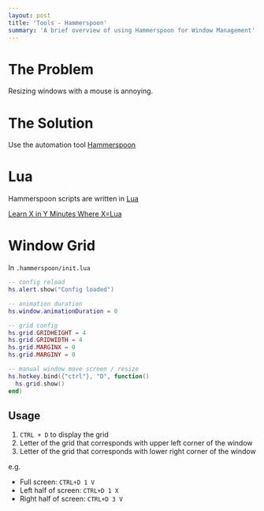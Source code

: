 ```yaml
---
layout: post
title: 'Tools - Hammerspoon'
summary: 'A brief overview of using Hammerspoon for Window Management'
---
```


# The Problem

Resizing windows with a mouse is annoying.

# The Solution

Use the automation tool [Hammerspoon](https://www.hammerspoon.org/)

# Lua

Hammerspoon scripts are written in [Lua](https://www.lua.org/)

[Learn X in Y Minutes Where X=Lua](https://learnxinyminutes.com/docs/lua/)

# Window Grid

In `.hammerspoon/init.lua`

```lua
-- config reload
hs.alert.show("Config loaded")

-- animation duration
hs.window.animationDuration = 0

-- grid config
hs.grid.GRIDHEIGHT = 4
hs.grid.GRIDWIDTH = 4
hs.grid.MARGINX = 0
hs.grid.MARGINY = 0

-- manual window move screen / resize
hs.hotkey.bind({"ctrl"}, "D", function()
  hs.grid.show()
end)
```

## Usage

1. `CTRL + D` to display the grid
1. Letter of the grid that corresponds with upper left corner of the window
1. Letter of the grid that corresponds with lower right corner of the window

e.g.

+ Full screen: `CTRL+D 1 V`
+ Left half of screen: `CTRL+D 1 X`
+ Right half of screen: `CTRL+D 3 V`
